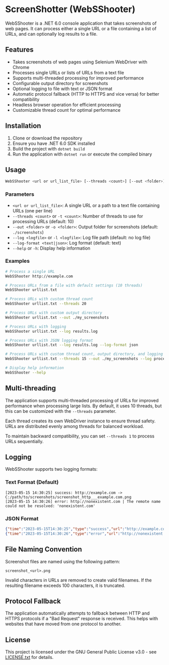 # ScreenShotter (WebSShooter)

WebSShooter is a .NET 6.0 console application that takes screenshots of web pages. It can process either a single URL or a file containing a list of URLs, and can optionally log results to a file.

## Features

- Takes screenshots of web pages using Selenium WebDriver with Chrome
- Processes single URLs or lists of URLs from a text file
- Supports multi-threaded processing for improved performance
- Configurable output directory for screenshots
- Optional logging to file with text or JSON format
- Automatic protocol fallback (HTTP to HTTPS and vice versa) for better compatibility
- Headless browser operation for efficient processing
- Customizable thread count for optimal performance

## Installation

1. Clone or download the repository
2. Ensure you have .NET 6.0 SDK installed
3. Build the project with `dotnet build`
4. Run the application with `dotnet run` or execute the compiled binary

## Usage

```bash
WebSShooter <url or url_list_file> [--threads <count>] [--out <folder>] [--log <logfile>] [--log-format <text|json>]
```

### Parameters

- `<url or url_list_file>`: A single URL or a path to a text file containing URLs (one per line)
- `--threads <count>` or `-t <count>`: Number of threads to use for processing URLs (default: 10)
- `--out <folder>` or `-o <folder>`: Output folder for screenshots (default: `./screenshots`)
- `--log <logfile>` or `-l <logfile>`: Log file path (default: no log file)
- `--log-format <text|json>`: Log format (default: text)
- `--help` or `-h`: Display help information

### Examples

```bash
# Process a single URL
WebSShooter http://example.com

# Process URLs from a file with default settings (10 threads)
WebSShooter urllist.txt

# Process URLs with custom thread count
WebSShooter urllist.txt --threads 20

# Process URLs with custom output directory
WebSShooter urllist.txt --out ./my_screenshots

# Process URLs with logging
WebSShooter urllist.txt --log results.log

# Process URLs with JSON logging format
WebSShooter urllist.txt --log results.log --log-format json

# Process URLs with custom thread count, output directory, and logging
WebSShooter urllist.txt --threads 15 --out ./my_screenshots --log processing.log

# Display help information
WebSShooter --help
```

## Multi-threading

The application supports multi-threaded processing of URLs for improved performance when processing large lists. By default, it uses 10 threads, but this can be customized with the `--threads` parameter.

Each thread creates its own WebDriver instance to ensure thread safety. URLs are distributed evenly among threads for balanced workload.

To maintain backward compatibility, you can set `--threads 1` to process URLs sequentially.

## Logging

WebSShooter supports two logging formats:

### Text Format (Default)
```
[2023-05-15 14:30:25] success: http://example.com -> C:/path/to/screenshots/screenshot_http___example.com.png
[2023-05-15 14:30:26] error: http://nonexistent.com | The remote name could not be resolved: 'nonexistent.com'
```

### JSON Format
```json
{"time":"2023-05-15T14:30:25","type":"success","url":"http://example.com","file":"C:/path/to/screenshots/screenshot_http___example.com.png","message":null}
{"time":"2023-05-15T14:30:26","type":"error","url":"http://nonexistent.com","file":null,"message":"The remote name could not be resolved: 'nonexistent.com'"}
```

## File Naming Convention

Screenshot files are named using the following pattern:
```
screenshot_<url>.png
```

Invalid characters in URLs are removed to create valid filenames. If the resulting filename exceeds 100 characters, it is truncated.

## Protocol Fallback

The application automatically attempts to fallback between HTTP and HTTPS protocols if a "Bad Request" response is received. This helps with websites that have moved from one protocol to another.

## License

This project is licensed under the GNU General Public License v3.0 - see [LICENSE.txt](LICENSE.txt) for details.